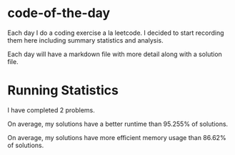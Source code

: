 
# code-of-the-day

Each day I do a coding exercise a la leetcode. I decided to start recording them here including summary statistics and analysis.

Each day will have a markdown file with more detail along with a solution file.

# Running Statistics

I have completed 2 problems.

On average, my solutions have a better runtime than 95.255% of solutions.

On average, my solutions have more efficient memory usage than 86.62% of solutions.
